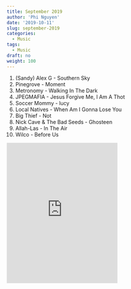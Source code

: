 ```yaml
---
title: September 2019
author: 'Phi Nguyen'
date: '2019-10-11'
slug: september-2019
categories:
  - Music
tags:
  - Music
draft: no
weight: 100
---
```


1. (Sandy) Alex G - Southern Sky
2. Pinegrove - Moment
3. Metronomy - Walking In The Dark
4. JPEGMAFIA - Jesus Forgive Me, I Am A Thot
5. Soccer Mommy - lucy
6. Local Natives - When Am I Gonna Lose You
7. Big Thief - Not
8. Nick Cave & The Bad Seeds - Ghosteen
9. Allah-Las - In The Air
10. Wilco - Before Us

<iframe src="https://open.spotify.com/embed/playlist/3eqFQtoWJ1DWcjH7UnIO28" width="300" height="380" frameborder="0" allowtransparency="true" allow="encrypted-media"></iframe>
